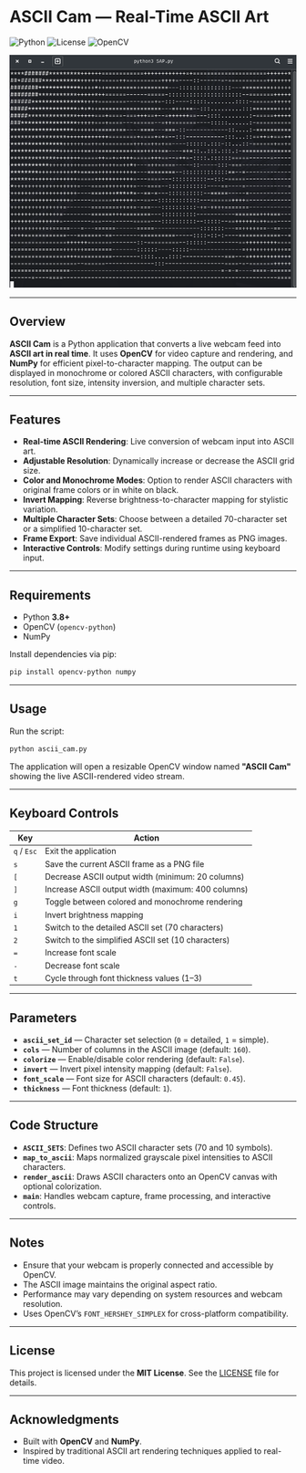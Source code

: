 # ASCII Cam — Real-Time ASCII Art

![Python](https://img.shields.io/badge/python-3.8%2B-blue)
![License](https://img.shields.io/badge/license-MIT-green)
![OpenCV](https://img.shields.io/badge/OpenCV-ASCII--Cam-orange)

![Preview](https://raw.githubusercontent.com/Open-Seal/SAP/refs/heads/main/ascii.png)

---

## Overview

**ASCII Cam** is a Python application that converts a live webcam feed into **ASCII art in real time**.
It uses **OpenCV** for video capture and rendering, and **NumPy** for efficient pixel-to-character mapping.
The output can be displayed in monochrome or colored ASCII characters, with configurable resolution, font size, intensity inversion, and multiple character sets.

---

## Features

* **Real-time ASCII Rendering**: Live conversion of webcam input into ASCII art.
* **Adjustable Resolution**: Dynamically increase or decrease the ASCII grid size.
* **Color and Monochrome Modes**: Option to render ASCII characters with original frame colors or in white on black.
* **Invert Mapping**: Reverse brightness-to-character mapping for stylistic variation.
* **Multiple Character Sets**: Choose between a detailed 70-character set or a simplified 10-character set.
* **Frame Export**: Save individual ASCII-rendered frames as PNG images.
* **Interactive Controls**: Modify settings during runtime using keyboard input.

---

## Requirements

* Python **3.8+**
* OpenCV (`opencv-python`)
* NumPy

Install dependencies via pip:

```bash
pip install opencv-python numpy
```

---

## Usage

Run the script:

```bash
python ascii_cam.py
```

The application will open a resizable OpenCV window named **"ASCII Cam"** showing the live ASCII-rendered video stream.

---

## Keyboard Controls

| Key         | Action                                             |
| ----------- | -------------------------------------------------- |
| `q` / `Esc` | Exit the application                               |
| `s`         | Save the current ASCII frame as a PNG file         |
| `[`         | Decrease ASCII output width (minimum: 20 columns)  |
| `]`         | Increase ASCII output width (maximum: 400 columns) |
| `g`         | Toggle between colored and monochrome rendering    |
| `i`         | Invert brightness mapping                          |
| `1`         | Switch to the detailed ASCII set (70 characters)   |
| `2`         | Switch to the simplified ASCII set (10 characters) |
| `=`         | Increase font scale                                |
| `-`         | Decrease font scale                                |
| `t`         | Cycle through font thickness values (1–3)          |

---

## Parameters

* **`ascii_set_id`** — Character set selection (`0` = detailed, `1` = simple).
* **`cols`** — Number of columns in the ASCII image (default: `160`).
* **`colorize`** — Enable/disable color rendering (default: `False`).
* **`invert`** — Invert pixel intensity mapping (default: `False`).
* **`font_scale`** — Font size for ASCII characters (default: `0.45`).
* **`thickness`** — Font thickness (default: `1`).

---

## Code Structure

* **`ASCII_SETS`**: Defines two ASCII character sets (70 and 10 symbols).
* **`map_to_ascii`**: Maps normalized grayscale pixel intensities to ASCII characters.
* **`render_ascii`**: Draws ASCII characters onto an OpenCV canvas with optional colorization.
* **`main`**: Handles webcam capture, frame processing, and interactive controls.

---

## Notes

* Ensure that your webcam is properly connected and accessible by OpenCV.
* The ASCII image maintains the original aspect ratio.
* Performance may vary depending on system resources and webcam resolution.
* Uses OpenCV’s `FONT_HERSHEY_SIMPLEX` for cross-platform compatibility.

---

## License

This project is licensed under the **MIT License**.
See the [LICENSE](LICENSE) file for details.

---

## Acknowledgments

* Built with **OpenCV** and **NumPy**.
* Inspired by traditional ASCII art rendering techniques applied to real-time video.
